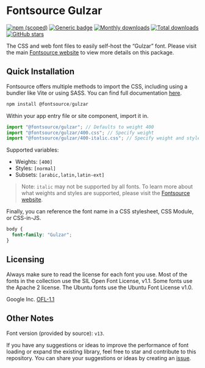 # Fontsource Gulzar

[![npm (scoped)](https://img.shields.io/npm/v/@fontsource/gulzar?color=brightgreen)](https://www.npmjs.com/package/@fontsource/gulzar) [![Generic badge](https://img.shields.io/badge/fontsource-passing-brightgreen)](https://github.com/fontsource/fontsource) [![Monthly downloads](https://badgen.net/npm/dm/@fontsource/gulzar)](https://github.com/fontsource/fontsource) [![Total downloads](https://badgen.net/npm/dt/@fontsource/gulzar)](https://github.com/fontsource/fontsource) [![GitHub stars](https://img.shields.io/github/stars/fontsource/fontsource.svg?style=social&label=Star)](https://github.com/fontsource/fontsource/stargazers)

The CSS and web font files to easily self-host the “Gulzar” font. Please visit the main [Fontsource website](https://fontsource.org/fonts/gulzar) to view more details on this package.

## Quick Installation

Fontsource offers multiple methods to import the CSS, including using a bundler like Vite or using SASS. You can find full documentation [here](https://fontsource.org/docs/getting-started/introduction).

```javascript
npm install @fontsource/gulzar
```

Within your app entry file or site component, import it in.

```javascript
import "@fontsource/gulzar"; // Defaults to weight 400
import "@fontsource/gulzar/400.css"; // Specify weight
import "@fontsource/gulzar/400-italic.css"; // Specify weight and style
```

Supported variables:
- Weights: `[400]`
- Styles: `[normal]`
- Subsets: `[arabic,latin,latin-ext]`

> Note: `italic` may not be supported by all fonts. To learn more about what weights and styles are supported, please visit the [Fontsource website](https://fontsource.org/fonts/gulzar).

Finally, you can reference the font name in a CSS stylesheet, CSS Module, or CSS-in-JS.

```css
body {
  font-family: "Gulzar";
}
```

## Licensing
Always make sure to read the license for each font you use. Most of the fonts in the collection use the SIL Open Font License, v1.1. Some fonts use the Apache 2 license. The Ubuntu fonts use the Ubuntu Font License v1.0.

Google Inc.
[OFL-1.1](http://scripts.sil.org/OFL)

## Other Notes
Font version (provided by source): `v13`.

If you have any suggestions or ideas to improve the performance of font loading or expand the existing library, feel free to star and contribute to this repository. You can share your suggestions or ideas by creating an [issue](https://github.com/fontsource/fontsource/issues).